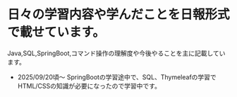# 日々の学習内容や学んだことを日報形式で載せています。
Java,SQL,SpringBoot,コマンド操作の理解度や今後やることを主に記載しています。
* 2025/09/20頃～ SpringBootの学習途中で、SQL、Thymeleafの学習でHTML/CSSの知識が必要になったので学習中です。
